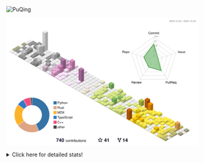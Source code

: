 ![PuQing](https://user-images.githubusercontent.com/27223114/171565019-9a56fae6-b08b-421f-99db-7e830da42371.png)

![](./profile-3d-contrib/profile-season-animate.svg)

<details>
<summary>Click here for detailed stats!</summary>

<!--START_SECTION:waka-->
![Lines of code](https://img.shields.io/badge/From%20Hello%20World%20I%27ve%20Written-1.6%20million%20lines%20of%20code-blue)

**🐱 My GitHub Data** 

> 📦 414.5 kB Used in GitHub's Storage 
 > 
> 🏆 748 Contributions in the Year 2024
 > 
> 🚫 Not Opted to Hire
 > 
> 📜 38 Public Repositories 
 > 
> 🔑 32 Private Repositories 
 > 
**I'm an Early 🐤** 

```text
🌞 Morning                650 commits         ██░░░░░░░░░░░░░░░░░░░░░░░   07.65 % 
🌆 Daytime                3717 commits        ███████████░░░░░░░░░░░░░░   43.73 % 
🌃 Evening                1961 commits        ██████░░░░░░░░░░░░░░░░░░░   23.07 % 
🌙 Night                  2171 commits        ██████░░░░░░░░░░░░░░░░░░░   25.54 % 
```


📊 **This Week I Spent My Time On** 

```text
💬 Programming Languages: 
C++                      7 hrs 20 mins       ██████░░░░░░░░░░░░░░░░░░░   22.49 % 
CLI                      6 hrs 52 mins       █████░░░░░░░░░░░░░░░░░░░░   21.08 % 
Other                    4 hrs 9 mins        ███░░░░░░░░░░░░░░░░░░░░░░   12.77 % 
Music                    3 hrs 13 mins       ██░░░░░░░░░░░░░░░░░░░░░░░   09.91 % 
Rust                     3 hrs 7 mins        ██░░░░░░░░░░░░░░░░░░░░░░░   09.57 % 

🔥 Editors: 
VS Code                  13 hrs 47 mins      ███████████░░░░░░░░░░░░░░   42.31 % 
Terminal                 6 hrs 52 mins       █████░░░░░░░░░░░░░░░░░░░░   21.08 % 
Telegram                 3 hrs 27 mins       ███░░░░░░░░░░░░░░░░░░░░░░   10.58 % 
NetEaseMusic             3 hrs 13 mins       ██░░░░░░░░░░░░░░░░░░░░░░░   09.91 % 
Obsidian                 2 hrs 1 min         ██░░░░░░░░░░░░░░░░░░░░░░░   06.19 % 

💻 Operating System: 
Mac                      18 hrs 55 mins      ███████████████░░░░░░░░░░   58.03 % 
WSL                      11 hrs 50 mins      █████████░░░░░░░░░░░░░░░░   36.33 % 
Linux                    1 hr 50 mins        █░░░░░░░░░░░░░░░░░░░░░░░░   05.64 % 
```


<!--END_SECTION:waka-->
</details>

